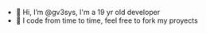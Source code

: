 - 👋 Hi, I’m @gv3sys, I'm a 19 yr old developer
- 👀 I code from time to time, feel free to fork my proyects
